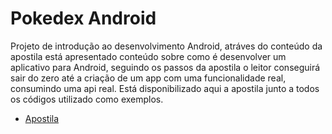 # Pokedex Android
Projeto de introdução ao desenvolvimento Android, atráves do conteúdo da apostila está apresentado conteúdo sobre como é desenvolver um aplicativo para Android, seguindo os passos da apostila o leitor conseguirá sair do zero até a criação de um app com uma funcionalidade real, consumindo uma api real. Está disponibilizado aqui a apostila junto a todos os códigos utilizado como exemplos.

- [Apostila](https://jonatasleon.com/poke-list/)
